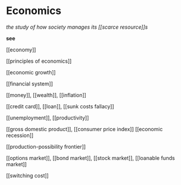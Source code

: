 # Economics

_the study of how society manages its [[scarce resource]]s_

**see**

[[economy]]

[[principles of economics]]

[[economic growth]]

[[financial system]]

[[money]], [[wealth]], [[inflation]]

[[credit card]], [[loan]], [[sunk costs fallacy]]

[[unemployment]], [[productivity]]

[[gross domestic product]], [[consumer price index]] [[economic recession]]

[[production-possibility frontier]]

[[options market]], [[bond market]], [[stock market]], [[loanable funds market]]

[[switching cost]]
